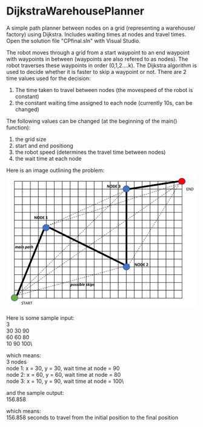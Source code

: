 # DijkstraWarehousePlanner
A simple path planner between nodes on a grid (representing a warehouse/ factory) using Dijkstra. Includes waiting times at nodes and travel times.
Open the solution file "CPfinal.sln" with Visual Studio.

The robot moves through a grid from a start waypoint to an end waypoint with waypoints in between (waypoints are also refered to as nodes). The robot traverses these waypoints in order (0,1,2....k). The Dijkstra algorithm is used to decide whether it is faster to skip a waypoint or not. There are 2 time values used for the decision:
1) The time taken to travel between nodes (the movespeed of the robot is constant)
2) the constant waiting time assigned to each node (currently 10s, can be changed)

The following values can be changed (at the beginning of the main() function):
1) the grid size
2) start and end positiong
3) the robot speed (determines the travel time between nodes)
4) the wait time at each node

Here is an image outlining the problem:
![Alt text](/visualrepresentation.PNG?raw=true "Visual Representation of Problem")

Here is some sample input:\
3\
30 30 90\
60 60 80\
10 90 100\

which means:\
3 nodes\
node 1: x = 30, y = 30, wait time at node = 90\
node 2: x = 60, y = 60, wait time at node = 80\
node 3: x = 10, y = 90, wait time at node = 100\

and the sample output:\
156.858

which means:\
156.858 seconds to travel from the initial position to the final position
